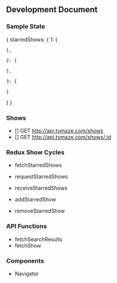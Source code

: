 ## Development Document

### Sample State
{
  starredShows: {
    1: {

    },

    2: {

    },

    3: {

    }
  }
}

### Shows
- [] GET http://api.tvmaze.com/shows
- [] GET http://api.tvmaze.com/shows/:id

### Redux Show Cycles
- fetchStarredShows
- requestStarredShows
- receiveStarredShows

- addStarredShow
- removeStarredShow

### API Functions
- fetchSearchResults
- fetchShow

### Components
- Navigator
